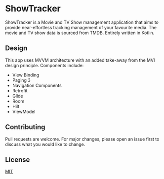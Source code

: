# ShowTracker

ShowTracker is a Movie and TV Show management application that aims to provide near-effortless tracking management of your favourite media. The movie and TV show data is sourced from TMDB. Entirely written in Kotlin.

## Design

This app uses MVVM architecture with an added take-away from the MVI design principle. Components include:

- View Binding
- Paging 3
- Navigation Components
- Retrofit
- Glide
- Room
- Hilt
- ViewModel


## Contributing
Pull requests are welcome. For major changes, please open an issue first to discuss what you would like to change.

## License
[MIT](https://choosealicense.com/licenses/mit/)